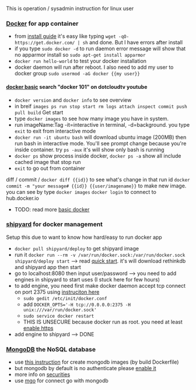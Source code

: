 This is operation / sysadmin instruction for linux user

### [Docker](https://www.docker.com/) for app container
* from [install guide](https://docs.docker.com/installation/ubuntulinux/) it's easy like typing `wget -qO- https://get.docker.com/ | sh` and done. But I have errors after install
* if you type `sudo docker -d` to run daemon error message will show that no apparmor install so `sudo apt-get install apparmor`
* `docker run hello-world` to test your docker installation
* docker daemon will run after reboot. I also need to add my user to docker group `sudo usermod -aG docker {{my user}}`

#### [docker basic]() search "docker 101" on dotcloudtv youtube
* `docker version` and `docker info` to see overview
* in breif `images ps run stop start rm logs attach inspect commit push pull build`
Get start
* type `docker images` to see how many image you have in system.
* run imageName:Tag -it=interactive in terminal, -d=background. you type `exit` to exit from interactive mode
* `docker run -it ubuntu bash` will download ubuntu image (200MB) then run bash in interactive mode. You'll see
prompt change because you're inside container. try `ps -aux` it's will show only bash is running
* `docker ps` show process inside docker, `docker ps -a` show all include cached image that stop run
* `exit` to go out from container

diff / commit /
 `docker diff {{id}}` to see what's change in that run id
 `docker commit -m "your message# {{id}} {{user/imagename}}` to make new image. you can see by type `docker images`
 `docker login` to connect to hub.docker.io

* TODO: read more [basic docker](https://docs.docker.com/articles/basics)
 
### [shipyard](http://shipyard-project.com/) for docker management
Setup this due to want to know how hard/easy to run docker app
* `docker pull shipyard/deploy` to get shipyard image
* run it `docker run --rm -v /var/run/docker.sock:/var/run/docker.sock shipyard/deploy start` --> read [quick start](http://shipyard-project.com/docs/quickstart/). it's will download rethinkdb and shipyard app then start
* go to localhost:8080 then input user/password --> you need to add engines in shipyard to start uses (I stuck here for few hours)
* to add engine, you need first make docker daemon accept tcp connect on port 2375 using [instruciton here](http://www.virtuallyghetto.com/2014/07/quick-tip-how-to-enable-docker-remote-api.html)
  * `sudo gedit /etc/init/docker.conf`
  * add `DOCKER_OPTS='-H tcp://0.0.0.0:2375 -H unix:///var/run/docker.sock'`
  * `sudo service docker restart`
  * THIS IS UNSECURE because docker run as root. you need at least [enable https](https://docs.docker.com/articles/https/)
* add engine to shipyard --> DONE

### [MongoDB]() the NoSQL database
* use [this instruction](https://devops.profitbricks.com/tutorials/creating-a-mongodb-docker-container-with-an-attached-storage-volume) for create mongodb images (by build Dockerfile)
* but mongodb by default is no authenticate please [enable it](http://docs.mongodb.org/manual/tutorial/enable-authentication/)
* more info on [securities](http://docs.mongodb.org/manual/administration/security)
* use [mgo](https://labix.org/mgo) for connect go with mongodb
